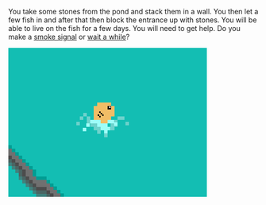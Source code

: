 You take some stones from the pond and stack them in a wall. You then let a few
fish in and after that then block the entrance up with stones. You will be able
to live on the fish for a few days. You will need to get help. Do you make a
[smoke signal](./smokesignal.md) or [wait a while](./wait.md)?

![PIXEL picture by me][MainImage]

[MainImage]: images/eNCLOSURE.png
